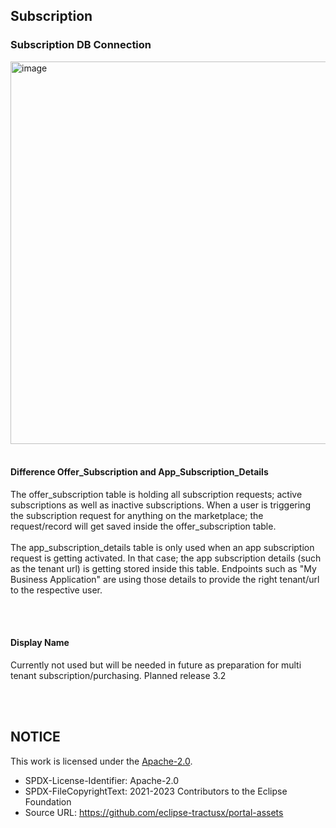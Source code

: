 ## Subscription

### Subscription DB Connection

<img width="612" alt="image" src="https://user-images.githubusercontent.com/94133633/211090678-e3d559fb-d6a5-466c-917b-840329a3d3de.png">

<br>
<br>

#### Difference Offer_Subscription and App_Subscription_Details

The offer_subscription table is holding all subscription requests; active subscriptions as well as inactive subscriptions.
When a user is triggering the subscription request for anything on the marketplace; the request/record will get saved inside the offer_subscription table.  
<br>
The app_subscription_details table is only used when an app subscription request is getting activated. In that case; the app subscription details (such as the tenant url) is getting stored inside this table.
Endpoints such as "My Business Application" are using those details to provide the right tenant/url to the respective user.

<br>
<br>

#### Display Name

Currently not used but will be needed in future as preparation for multi tenant subscription/purchasing.
Planned release 3.2

<br>
<br>

## NOTICE

This work is licensed under the [Apache-2.0](https://www.apache.org/licenses/LICENSE-2.0).

- SPDX-License-Identifier: Apache-2.0
- SPDX-FileCopyrightText: 2021-2023 Contributors to the Eclipse Foundation
- Source URL: https://github.com/eclipse-tractusx/portal-assets

